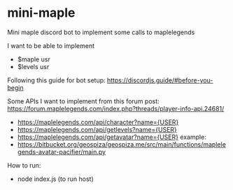 # mini-maple
Mini maple discord bot to implement some calls to maplelegends

I want to be able to implement 
- $maple usr
- $levels usr

Following this guide for bot setup: https://discordjs.guide/#before-you-begin

Some APIs I want to implement from this forum post: https://forum.maplelegends.com/index.php?threads/player-info-api.24681/
- https://maplelegends.com/api/character?name={USER}
- https://maplelegends.com/api/getlevels?name={USER}
- https://maplelegends.com/api/getavatar?name={USER}
example: 
- https://bitbucket.org/geospiza/geospiza.me/src/main/functions/maplelegends-avatar-pacifier/main.py


How to run: 
- node index.js (to run host)